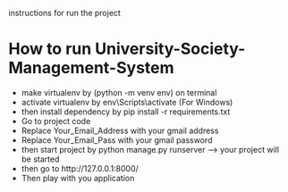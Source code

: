 instructions for run the project

<h1>How to run University-Society-Management-System</h1>
<ul>
<li>make virtualenv by (python -m venv env) on terminal</li>
<li>activate virtualenv by env\Scripts\activate (For Windows)</li>
<li>then install dependency by pip install -r requirements.txt</li>
<li>Go to project code</li>
<li>Replace Your_Email_Address with your gmail address</li>
<li>Replace Your_Email_Pass with your gmail password</li>
<li>then start project by python manage.py runserver --> your project will be started</li>
<li>then go to http://127.0.0.1:8000/</li>
<li>Then play with you application</li>
<ul>
